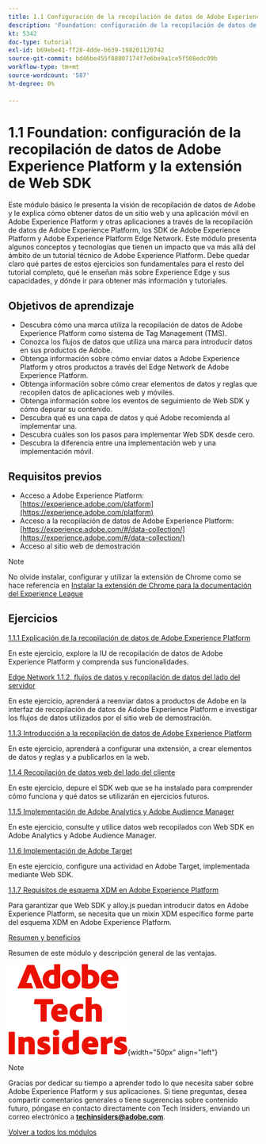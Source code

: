 ```yaml
---
title: 1.1 Configuración de la recopilación de datos de Adobe Experience Platform y la extensión Web SDK
description: 'Foundation: configuración de la recopilación de datos de Adobe Experience Platform y la extensión de Web SDK'
kt: 5342
doc-type: tutorial
exl-id: b69ebe41-ff28-4dde-b639-198201120742
source-git-commit: bd46be455f88007174f7e6be9a1ce5f508edc09b
workflow-type: tm+mt
source-wordcount: '587'
ht-degree: 0%

---
```


# 1.1 Foundation: configuración de la recopilación de datos de Adobe Experience Platform y la extensión de Web SDK

Este módulo básico le presenta la visión de recopilación de datos de Adobe y le explica cómo obtener datos de un sitio web y una aplicación móvil en Adobe Experience Platform y otras aplicaciones a través de la recopilación de datos de Adobe Experience Platform, los SDK de Adobe Experience Platform y Adobe Experience Platform Edge Network. Este módulo presenta algunos conceptos y tecnologías que tienen un impacto que va más allá del ámbito de un tutorial técnico de Adobe Experience Platform. Debe quedar claro qué partes de estos ejercicios son fundamentales para el resto del tutorial completo, qué le enseñan más sobre Experience Edge y sus capacidades, y dónde ir para obtener más información y tutoriales.

## Objetivos de aprendizaje

- Descubra cómo una marca utiliza la recopilación de datos de Adobe Experience Platform como sistema de Tag Management (TMS).
- Conozca los flujos de datos que utiliza una marca para introducir datos en sus productos de Adobe.
- Obtenga información sobre cómo enviar datos a Adobe Experience Platform y otros productos a través del Edge Network de Adobe Experience Platform.
- Obtenga información sobre cómo crear elementos de datos y reglas que recopilen datos de aplicaciones web y móviles.
- Obtenga información sobre los eventos de seguimiento de Web SDK y cómo depurar su contenido.
- Descubra qué es una capa de datos y qué Adobe recomienda al implementar una.
- Descubra cuáles son los pasos para implementar Web SDK desde cero.
- Descubra la diferencia entre una implementación web y una implementación móvil.

## Requisitos previos

- Acceso a Adobe Experience Platform: [https://experience.adobe.com/platform](https://experience.adobe.com/platform)
- Acceso a la recopilación de datos de Adobe Experience Platform: [https://experience.adobe.com/#/data-collection/](https://experience.adobe.com/#/data-collection/)
- Acceso al sitio web de demostración

>[!NOTE]
>
>No olvide instalar, configurar y utilizar la extensión de Chrome como se hace referencia en [Instalar la extensión de Chrome para la documentación del Experience League](../../gettingstarted/gettingstarted/ex1.md)

## Ejercicios

[1.1.1 Explicación de la recopilación de datos de Adobe Experience Platform](./ex1.md)

En este ejercicio, explore la IU de recopilación de datos de Adobe Experience Platform y comprenda sus funcionalidades.

[Edge Network 1.1.2, flujos de datos y recopilación de datos del lado del servidor](./ex2.md)

En este ejercicio, aprenderá a reenviar datos a productos de Adobe en la interfaz de recopilación de datos de Adobe Experience Platform e investigar los flujos de datos utilizados por el sitio web de demostración.

[1.1.3 Introducción a la recopilación de datos de Adobe Experience Platform](./ex3.md)

En este ejercicio, aprenderá a configurar una extensión, a crear elementos de datos y reglas y a publicarlos en la web.

[1.1.4 Recopilación de datos web del lado del cliente](./ex4.md)

En este ejercicio, depure el SDK web que se ha instalado para comprender cómo funciona y qué datos se utilizarán en ejercicios futuros.

[1.1.5 Implementación de Adobe Analytics y Adobe Audience Manager](./ex5.md)

En este ejercicio, consulte y utilice datos web recopilados con Web SDK en Adobe Analytics y Adobe Audience Manager.

[1.1.6 Implementación de Adobe Target](./ex6.md)

En este ejercicio, configure una actividad en Adobe Target, implementada mediante Web SDK.

[1.1.7 Requisitos de esquema XDM en Adobe Experience Platform](./ex7.md)

Para garantizar que Web SDK y alloy.js puedan introducir datos en Adobe Experience Platform, se necesita que un mixin XDM específico forme parte del esquema XDM en Adobe Experience Platform.

[Resumen y beneficios](./summary.md)

Resumen de este módulo y descripción general de las ventajas.

![Perspectivas técnicas](./../../../assets/images/techinsiders.png){width="50px" align="left"}

>[!NOTE]
>
>Gracias por dedicar su tiempo a aprender todo lo que necesita saber sobre Adobe Experience Platform y sus aplicaciones. Si tiene preguntas, desea compartir comentarios generales o tiene sugerencias sobre contenido futuro, póngase en contacto directamente con Tech Insiders, enviando un correo electrónico a **techinsiders@adobe.com**.

[Volver a todos los módulos](../../../overview.md)
